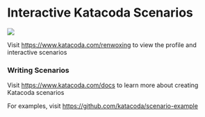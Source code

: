 # Interactive Katacoda Scenarios

[![](http://shields.katacoda.com/katacoda/renwoxing/count.svg)](https://www.katacoda.com/renwoxing "Get your profile on Katacoda.com")

Visit https://www.katacoda.com/renwoxing to view the profile and interactive scenarios

### Writing Scenarios
Visit https://www.katacoda.com/docs to learn more about creating Katacoda scenarios

For examples, visit https://github.com/katacoda/scenario-example

